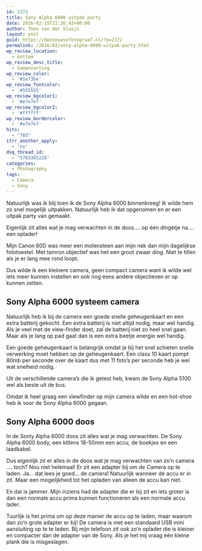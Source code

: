```yaml
---
id: 2372
title: Sony Alpha 6000 uitpak party
date: 2016-02-15T22:26:43+00:00
author: Theo van der Sluijs
layout: post
guid: https://dezeeuwsefotograaf.nl/?p=2372
permalink: /2016/02/sony-alpha-6000-uitpak-party.html
wp_review_location:
  - bottom
wp_review_desc_title:
  - Samenvatting
wp_review_color:
  - '#1e73be'
wp_review_fontcolor:
  - '#555555'
wp_review_bgcolor1:
  - '#e7e7e7'
wp_review_bgcolor2:
  - '#ffffff'
wp_review_bordercolor:
  - '#e7e7e7'
hits:
  - "703"
itrr_another_apply:
  - 'no'
dsq_thread_id:
  - "5783365228"
categories:
  - Photography
tags:
  - Camera
  - Sony
---
```

Natuurlijk was ik blij toen ik de Sony Alpha 6000 binnenkreeg! Ik wilde hem zo snel mogelijk uitpakken. Natuurlijk heb ik dat opgenomen en er een uitpak party van gemaakt.

Eigenlijk zit alles wat je mag verwachten in de doos&#8230;. op één dingetje na&#8230;. een oplader!<!--more-->

Mijn Canon 60D was meer een molensteen aan mijn nek dan mijn dagelijkse fototoestel. Met tamron objectief was het een groot zwaar ding. Niet te tillen als je er lang mee rond loopt.

Dus wilde ik een kleinere camera, geen compact camera want ik wilde wel iets meer kunnen instellen en ook nog eens andere objectieven er op kunnen zetten.

## Sony Alpha 6000 systeem camera

Natuurlijk heb ik bij de camera een goede snelle geheugenkaart en een extra batterij gekocht. Een extra batterij is niet altijd nodig, maar wel handig. Als je veel met de view-finder doet, zal de batterij niet zo heel snel gaan. Maar als je lang op pad gaat dan is een extra beetje energie wel handig.

Een goede geheugenkaart is belangrijk omdat je bij het snel schieten snelle verwerking moet hebben op de geheugenkaart. Een class 10 kaart pompt 80mb per seconde over de kaart dus met 11 foto&#8217;s per seconde heb je wel wat snelheid nodig.

Uit de verschillende camera&#8217;s die ik getest heb, kwam de Sony Alpha 5100 wel als beste uit de bus.

Omdat ik heel graag een viewfinder op mijn camera wilde en een hot-shoe heb ik voor de Sony Alpha 6000 gegaan.

## Sony Alpha 6000 doos

In de Sonly Alpha 6000 doos zit alles wat je mag verwachten. De Sony Alpha 6000 body, een kitlens 18-50mm een accu, de boekjes en een laadkabel.

Dus eigenlijk zit er alles in de doos wat je mag verwachten van zo&#8217;n camera &#8230;. toch? Nou niet helemaal! Er zit een adapter bij om de Camera op te laden. Ja&#8230; dat lees je goed&#8230; de camera! Natuurlijk wanneer de accu er in zit. Maar een mogelijkheid tot het opladen van alleen de accu kan niet.

En dat is jammer. Mijn inziens had de adapter die er bij zit en iets groter is dan een normale accu prima kunnen functioneren als een normale accu lader.

Tuurlijk is het prima om op deze manier de accu op te laden, maar waarom dan zo&#8217;n grote adapter er bij! De camera is met een standaard USB mini aansluiting op te te laden. Bij mijn telefoon zit ook zo&#8217;n oplader die is kleiner en compacter dan de adapter van de Sony. Als je het mij vraag één kleine plank die is misgeslagen.